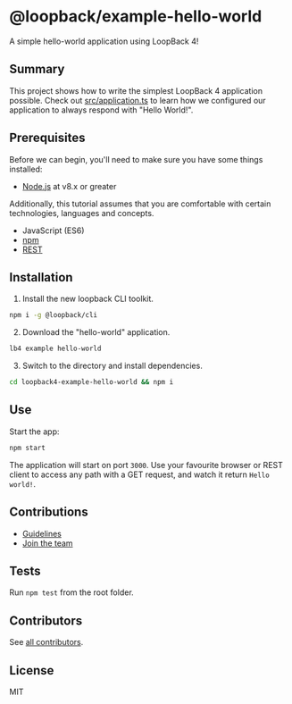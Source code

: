 # @loopback/example-hello-world

A simple hello-world application using LoopBack 4!

## Summary

This project shows how to write the simplest LoopBack 4 application possible.
Check out [src/application.ts](src/application.ts) to learn how we configured
our application to always respond with "Hello World!".

## Prerequisites

Before we can begin, you'll need to make sure you have some things installed:

- [Node.js](https://nodejs.org/en/) at v8.x or greater

Additionally, this tutorial assumes that you are comfortable with certain
technologies, languages and concepts.

- JavaScript (ES6)
- [npm](https://www.npmjs.com/)
- [REST](https://en.wikipedia.org/wiki/Representational_state_transfer)

## Installation

1.  Install the new loopback CLI toolkit.

```sh
npm i -g @loopback/cli
```

2.  Download the "hello-world" application.

```sh
lb4 example hello-world
```

3.  Switch to the directory and install dependencies.

```sh
cd loopback4-example-hello-world && npm i
```

## Use

Start the app:

```sh
npm start
```

The application will start on port `3000`. Use your favourite browser or REST
client to access any path with a GET request, and watch it return
`Hello world!`.

## Contributions

- [Guidelines](https://github.com/strongloop/loopback-next/blob/master/docs/CONTRIBUTING.md)
- [Join the team](https://github.com/strongloop/loopback-next/issues/110)

## Tests

Run `npm test` from the root folder.

## Contributors

See
[all contributors](https://github.com/strongloop/loopback-next/graphs/contributors).

## License

MIT
